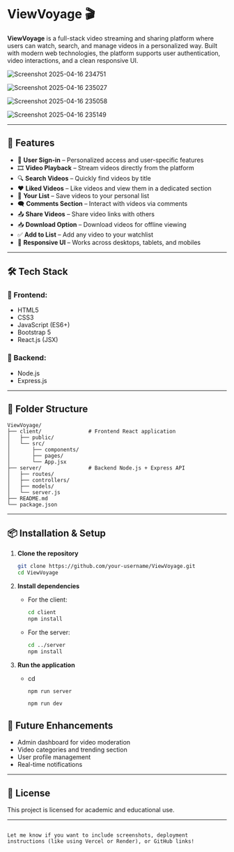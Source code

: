 

# ViewVoyage 🎬

**ViewVoyage** is a full-stack video streaming and sharing platform where users can watch, search, and manage videos in a personalized way. Built with modern web technologies, the platform supports user authentication, video interactions, and a clean responsive UI.

![Screenshot 2025-04-16 234751](https://github.com/user-attachments/assets/43871912-ea61-4d97-8de5-aeeb45959667)

![Screenshot 2025-04-16 235027](https://github.com/user-attachments/assets/8fd72f45-b9f3-4183-b5b1-0f995c2b0a26)

![Screenshot 2025-04-16 235058](https://github.com/user-attachments/assets/34f5d2ee-6019-4d39-a24b-022f1895eb62)


![Screenshot 2025-04-16 235149](https://github.com/user-attachments/assets/d67dbb1f-16ea-4160-9bcd-24b87a06eea7)


---

## 🚀 Features

- 🔐 **User Sign-in** – Personalized access and user-specific features
- 🎞️ **Video Playback** – Stream videos directly from the platform
- 🔍 **Search Videos** – Quickly find videos by title
- ❤️ **Liked Videos** – Like videos and view them in a dedicated section
- 📃 **Your List** – Save videos to your personal list
- 🗨️ **Comments Section** – Interact with videos via comments
- 📤 **Share Videos** – Share video links with others
- 📥 **Download Option** – Download videos for offline viewing
- ✅ **Add to List** – Add any video to your watchlist
- 📱 **Responsive UI** – Works across desktops, tablets, and mobiles

---

## 🛠️ Tech Stack

### 🔧 Frontend:
- HTML5
- CSS3
- JavaScript (ES6+)
- Bootstrap 5
- React.js (JSX)

### 🔧 Backend:
- Node.js
- Express.js

---

## 📁 Folder Structure

```
ViewVoyage/
├── client/               # Frontend React application
│   ├── public/
│   └── src/
│       ├── components/
│       ├── pages/
│       └── App.jsx
├── server/               # Backend Node.js + Express API
│   ├── routes/
│   ├── controllers/
│   ├── models/
│   └── server.js
├── README.md
└── package.json
```

---

## 📦 Installation & Setup

1. **Clone the repository**
   ```bash
   git clone https://github.com/your-username/ViewVoyage.git
   cd ViewVoyage
   ```

2. **Install dependencies**
   - For the client:
     ```bash
     cd client
     npm install
     ```

   - For the server:
     ```bash
     cd ../server
     npm install
     ```

3. **Run the application**
   - cd 
   
     ```bash
     npm run server
     ```
   
     ```bash
     npm run dev
     ```



## 📌 Future Enhancements

- Admin dashboard for video moderation
- Video categories and trending section
- User profile management
- Real-time notifications

---

## 📄 License

This project is licensed for academic and educational use.

---

```

Let me know if you want to include screenshots, deployment instructions (like using Vercel or Render), or GitHub links!
